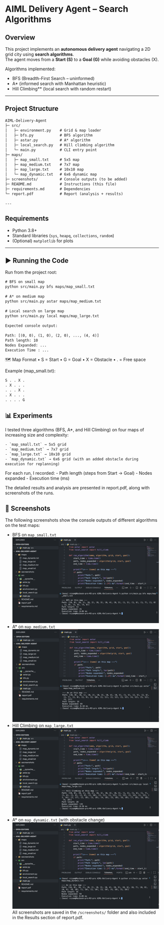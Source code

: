 #  AIML Delivery Agent – Search Algorithms

##  Overview
This project implements an **autonomous delivery agent** navigating a 2D grid city using **search algorithms**.  
The agent moves from a **Start (S)** to a **Goal (G)** while avoiding obstacles (X).  

Algorithms implemented:
- BFS (Breadth-First Search – uninformed)
- A* (informed search with Manhattan heuristic)
- Hill Climbing** (local search with random restart)

---

##  Project Structure

```
AIML-Delivery-Agent
├─ src/
│   ├─ environment.py    # Grid & map loader
│   ├─ bfs.py            # BFS algorithm
│   ├─ astar.py          # A* algorithm
│   ├─ local_search.py   # Hill climbing algorithm
│   └─ main.py           # CLI entry point
├─ maps/
│   ├─ map_small.txt     # 5x5 map
│   ├─ map_medium.txt    # 7x7 map
│   ├─ map_large.txt     # 10x10 map
│   └─ map_dynamic.txt   # 6x6 dynamic map
├─ screenshots/          # Console outputs (to be added)
├─ README.md             # Instructions (this file)
├─ requirements.md       # Dependencies
└─ report.pdf            # Report (analysis + results)

---
```

##  Requirements
- Python 3.8+  
- Standard libraries (`sys`, `heapq`, `collections`, `random`)  
- (Optional) `matplotlib` for plots  

---

## ▶ Running the Code
Run from the project root:

```
# BFS on small map
python src/main.py bfs maps/map_small.txt

# A* on medium map
python src/main.py astar maps/map_medium.txt

# Local search on large map
python src/main.py local maps/map_large.txt

Expected console output:

Path: [(0, 0), (1, 0), (2, 0), ..., (4, 4)]
Path length: 10
Nodes Expanded: ...
Execution Time : ...
```

🗺️ Map Format
	•	S = Start
	•	G = Goal
	•	X = Obstacle
	•	. = Free space

Example (map_small.txt):
```
S . . X .
. X . . .
. . . X .
. X . . .
. . . . G
```


## 📊 Experiments

I tested three algorithms (BFS, A*, and Hill Climbing) on four maps of increasing size and complexity:

    - `map_small.txt` → 5x5 grid
    - `map_medium.txt` → 7x7 grid
    - `map_large.txt` → 10x10 grid
    - `map_dynamic.txt` → 6x6 grid (with an added obstacle during execution for replanning)

For each run, I recorded:
    - Path length (steps from Start → Goal)
    - Nodes expanded
    - Execution time (ms)

The detailed results and analysis are presented in report.pdf, along with screenshots of the runs.




## 📸 Screenshots

The following screenshots show the console outputs of different algorithms on the test maps:

- BFS on `map_small.txt`
    ![BFS Small](screenshots/bfs_small.png)
- A* on `map_medium.txt`
    ![A* Medium](screenshots/astar_medium.png)
- Hill Climbing on `map_large.txt`
    ![Hill Climb Large](screenshots/local_large.png)
- A* on `map_dynamic.txt` (with obstacle change)
    ![A* Dynamic](screenshots/astar_dynamic.png)
All screenshots are saved in the `/screenshots/` folder and also included in the Results section of report.pdf.









